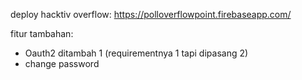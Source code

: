 deploy hacktiv overflow:
https://polloverflowpoint.firebaseapp.com/

fitur tambahan:
- Oauth2 ditambah 1 (requirementnya 1 tapi dipasang 2)
- change password
